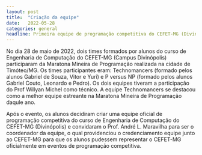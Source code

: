 ```yaml
---
layout: post
title:  "Criação da equipe"
date:   2022-05-28
categories: general
headline: Primeira equipe de programação competitiva do CEFET-MG (Divinópolis).
---
```



No dia 28 de maio de 2022, dois times formados por alunos do curso de Engenharia de Computação do CEFET-MG (Campus Divinópolis) participaram da Maratona Mineira de Programação realizada na cidade de Timóteo/MG. Os times participantes eram: Technomancers (formado pelos alunos Gabriel de Souza, Vitor e Yuri) e P versus NP (formado pelos alunos Gabriel Couto, Leonardo e Pedro). Os dois equipes tiveram a participação do Prof Willyan Michel como técnico. A equipe Technomancers se destacou como a melhor equipe estreante na Maratona Mineira de Programação daqule ano.

Após o evento, os alunos decidiram criar uma equipe oficial de programação competitiva do curso de Engenharia de Computação do CEFET-MG (Divinópolis) e convidaram o Prof. André L. Maravilha para ser o coordenador da equipe, o qual providenciou o credenciamento equipe junto ao CEFET-MG para que os alunos pudessem representar o CEFET-MG oficialmente em eventos de programação competitiva.